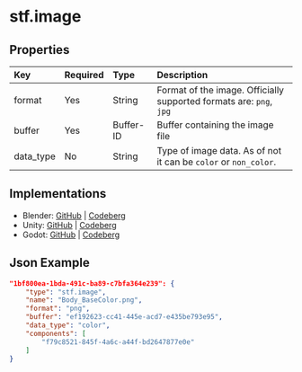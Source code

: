 # stf.image

## Properties
| Key | Required | Type | Description |
| :--- | :--- | :--- | :--- |
|format |Yes |String |Format of the image. Officially supported formats are: `png`, `jpg`
|buffer |Yes |Buffer-ID |Buffer containing the image file
|data_type |No |String |Type of image data. As of not it can be `color` or `non_color`.

## Implementations
* Blender: [GitHub](https://github.com/emperorofmars/stf_blender/blob/master/stfblender/stf_modules/core/stf_image/stf_image.py) | [Codeberg](https://codeberg.org/emperorofmars/stf_blender/src/commit/f45c3b56085fbd550901d6160a2d7cc96f69cda5/stfblender/stf_modules/core/stf_image/stf_image.py)
* Unity: [GitHub](https://github.com/emperorofmars/stf_unity/blob/master/Runtime/Modules/Modules_Core/STF_Image.cs) | [Codeberg](https://codeberg.org/emperorofmars/stf_unity/src/commit/5320b3e0f2bd631ac0d901ebc2d5765b0eff2a8a/Runtime/Modules/Modules_Core/STF_Image.cs)
* Godot: [GitHub](https://github.com/emperorofmars/stf_godot/blob/master/addons/stf_godot/modules/stf/STF_Image.gd) | [Codeberg](https://codeberg.org/emperorofmars/stf_godot/src/branch/master/addons/stf_godot/modules/stf/STF_Image.gd)

## Json Example
```json
"1bf800ea-1bda-491c-ba89-c7bfa364e239": {
	"type": "stf.image",
	"name": "Body_BaseColor.png",
	"format": "png",
	"buffer": "ef192623-cc41-445e-acd7-e435be793e95",
	"data_type": "color",
	"components": [
		"f79c8521-845f-4a6c-a44f-bd2647877e0e"
	]
}
```
